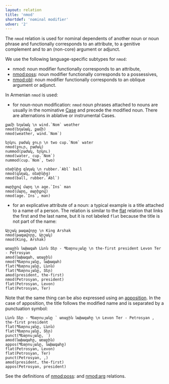 ```yaml
---
layout: relation
title: 'nmod'
shortdef: 'nominal modifier'
udver: '2'
---
```


The `nmod` relation is used for nominal dependents of another noun or noun phrase and functionally corresponds to an attribute, to a genitive complement and to an (non-core) argument or adjunct.

We use the following language-specific subtypes for `nmod`:

* nmod: noun modifier functionally corresponds to an attribute,
* [nmod:poss](nmod-poss): noun modifier functionally corresponds to a possessives,
* [nmod:obl](nmod-obl): noun modifier functionally corresponds to an oblique argument or adjunct.

In Armenian `nmod` is used:

* for noun-noun modification: `nmod` noun phrases attached to nouns are usually in the nominative [Case](Case) and precede the modified noun. There are alternations in ablative or instrumental Cases.

~~~ sdparse
քամի եղանակ \n wind.`Nom` weather
nmod(եղանակ, քամի)
nmod(weather, wind.`Nom`)
~~~

~~~ sdparse
երկու բաժակ ջուր \n two cup.`Nom` water
nmod(ջուր, բաժակ)
nummod(բաժակ, երկու)
nmod(water, cup.`Nom`)
nummod(cup.`Nom`, two)
~~~

~~~ sdparse
ռետինից գնդակ \n rubber.`Abl` ball
nmod(գնդակ, ռետինից)
nmod(ball, rubber.`Abl`)
~~~

~~~ sdparse
տարիքով մարդ \n age.`Ins` man
nmod(մարդ, տարիքով)
nmod(age.`Ins`, man)
~~~

* for an explicative attribute of a noun: a typical example is a title attached to a name of a person. The relation is similar to the [flat]() relation that links the first and the last name, but it is not labeled `flat` because the title is not part of the name:

~~~ sdparse
Արշակ թագավորը \n King Arshak 
nmod(թագավորը, Արշակ)
nmod(King, Arshak)
~~~

~~~ sdparse
առաջին նախագահ Լևոն Տեր - Պետրոսյանը \n the-first president Levon Ter - Petrosyan 
amod(նախագահ, առաջին)
nmod(Պետրոսյանը, նախագահ)
flat(Պետրոսյանը, Լևոն)
flat(Պետրոսյանը, Տեր)
amod(president, the-first)
nmod(Petrosyan, president)
flat(Petrosyan, Levon)
flat(Petrosyan, Ter)
~~~

Note that the same thing can be also expressed using an [apposition](appos).
In the case of apposition, the title follows the modified name and is separated by a punctuation symbol:

~~~ sdparse
Լևոն Տեր - Պետրոսյանը ՝ առաջին նախագահը \n Levon Ter - Petrosyan , the-first president
flat(Պետրոսյանը, Լևոն)
flat(Պետրոսյանը, Տեր)
punct(Պետրոսյանը, ՝)
amod(նախագահը, առաջին)
appos(Պետրոսյանը, նախագահը)
flat(Petrosyan, Levon)
flat(Petrosyan, Ter)
punct(Petrosyan, ,)
amod(president, the-first)
appos(Petrosyan, president)
~~~

See the definitions of [nmod:poss](nmod-poss): and [nmod:arg](nmod-arg) relations.
